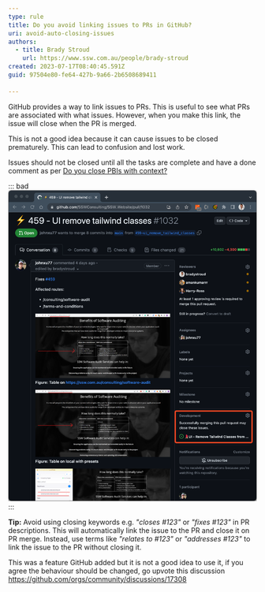 ```yaml
---
type: rule
title: Do you avoid linking issues to PRs in GitHub?
uri: avoid-auto-closing-issues
authors:
  - title: Brady Stroud
    url: https://www.ssw.com.au/people/brady-stroud
created: 2023-07-17T08:40:45.591Z
guid: 97504e80-fe64-427b-9a66-2b6508689411

---
```


GitHub provides a way to link issues to PRs. This is useful to see what PRs are associated with what issues. However, when you make this link, the issue will close when the PR is merged.

This is not a good idea because it can cause issues to be closed prematurely. This can lead to confusion and lost work.

<!--endintro-->

Issues should not be closed until all the tasks are complete and have a done comment as per [Do you close PBIs with context?](/close-pbis-with-context/)

::: bad
![Figure: Bad Example - ](bad-link-issues-prs.png)
:::

**Tip:** Avoid using closing keywords e.g. _"closes #123"_ or _"fixes #123"_ in PR descriptions. This will automatically link the issue to the PR and close it on PR merge.
Instead, use terms like _"relates to #123"_ or _"addresses #123"_ to link the issue to the PR without closing it.

This was a feature GitHub added but it is not a good idea to use it, if you agree the behaviour should be changed, go upvote this discussion https://github.com/orgs/community/discussions/17308
